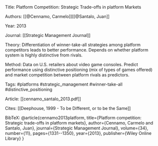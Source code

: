 Title: Platform Competition: Strategic Trade-offs in platform Markets 

Authors: [[@Cennamo, Carmelo]][[@Santalo, Juan]]

Year: 2013

Journal: [[Strategic Management Journal]]

Theory: Differentiation of winner-take-all strategies among platform competitors leads to better performance. Depends on whether platform system is highly distinctive from rivals. 

Method: Data on U.S. retailers about video game consoles. Predict performance using distinctive positioning (mix of types of games offered) and market competition between platform rivals as predictors.

Tags: #platforms #strategic_management #winner-take-all #distinctive_positioning

Article: [[cennamo_santalo_2013.pdf]]

Cites: [[Deephouse, 1999 - To be Different, or to be the Same]]

BibTeX: @article{cennamo2013platform,
  title={Platform competition: Strategic trade-offs in platform markets},
  author={Cennamo, Carmelo and Santalo, Juan},
  journal={Strategic Management Journal},
  volume={34},
  number={11},
  pages={1331--1350},
  year={2013},
  publisher={Wiley Online Library}
}